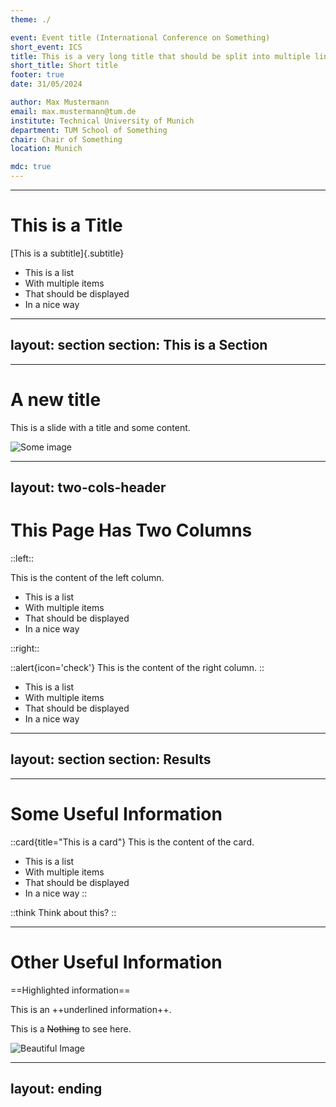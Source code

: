 ```yaml
---
theme: ./

event: Event title (International Conference on Something)
short_event: ICS
title: This is a very long title that should be split into multiple lines
short_title: Short title
footer: true
date: 31/05/2024

author: Max Mustermann
email: max.mustermann@tum.de
institute: Technical University of Munich
department: TUM School of Something
chair: Chair of Something
location: Munich

mdc: true
---
```


---

# This is a Title

[This is a subtitle]{.subtitle}

- This is a list
- With multiple items
- That should be displayed
- In a nice way

---
layout: section
section: This is a Section
---

---

# A new title

This is a <Marker color='orange'>slide</Marker> with a title and some content.

<img src="https://cover.sli.dev" alt="Some image" class="w-120" />

---
layout: two-cols-header
---

# This Page Has Two Columns

::left::

This is the content of the left column.

- This is a list
- With multiple items
- That should be displayed
- In a nice way

::right::

::alert{icon='check'}
This is the content of the right column.
::

- This is a list
- With multiple items
- That should be displayed
- In a nice way

---
layout: section
section: Results
---

---

# Some Useful Information

::card{title="This is a card"}
This is the content of the card.

- This is a list
- With multiple items
- That should be displayed
- In a nice way
::

::think
Think about this?
::

---

# Other Useful Information

==Highlighted information==

This is an ++underlined information++.

This is a ~~Nothing~~ to see here.

<Image src="https://cover.sli.dev" alt="Beautiful Image" figureClass="w-80" />

---
layout: ending
---
